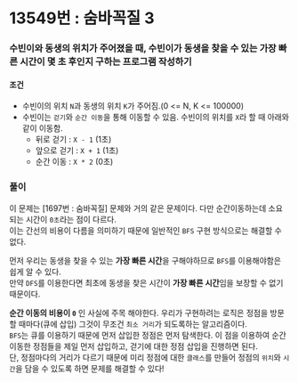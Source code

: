 # 13549번 : 숨바꼭질 3
### 수빈이와 동생의 위치가 주어졌을 때, 수빈이가 동생을 찾을 수 있는 가장 빠른 시간이 몇 초 후인지 구하는 프로그램 작성하기
#### 조건
- 수빈이의 위치 ```N```과 동생의 위치 ```K```가 주어짐.(0 <= N, K <= 100000)
- 수빈이는 ```걷기```와 ```순간 이동```을 통해 이동할 수 있음. 수빈이의 위치를 ```X```라 할 때 아래와 같이 이동함.
  - 뒤로 걷기 : ```X - 1``` (1초)
  - 앞으로 걷기 : ```X + 1``` (1초)
  - 순간 이동 : ```X * 2``` (0초)
### 풀이  
이 문제는 [1697번 : 숨바꼭질] 문제와 거의 같은 문제이다. 다만 순간이동하는데 소요되는 시간이 ```0초```라는 점이 다르다.  
이는 간선의 비용이 다름을 의미하기 때문에 일반적인 ```BFS``` 구현 방식으로는 해결할 수 없다.  

먼저 우리는 동생을 찾을 수 있는 **가장 빠른 시간**을 구해야하므로 ```BFS```를 이용해야함은 쉽게 알 수 있다.  
만약 ```DFS```를 이용한다면 최초에 동생을 찾은 시간이 **가장 빠른 시간**임을 보장할 수 없기 때문이다.  

**순간 이동의 비용이 ```0```** 인 사실에 주목 해야한다. 우리가 구현하려는 로직은 정점을 방문할 때마다(큐에 삽입) 그것이 무조건 ```최소 거리```가 되도록하는 알고리즘이다.  
```BFS```는 큐를 이용하기 때문에 먼저 삽입한 정점은 먼저 탐색한다. 이 점을 이용하여 순간이동한 정점들을 제일 먼저 삽입하고, 걷기에 대한 정점 삽입을 진행하면 된다.  
단, 정점마다의 거리가 다르기 때문에 미리 정점에 대한 ```클래스```를 만들어 정점의 ```위치```와 ```시간```을 담을 수 있도록 하면 문제를 해결할 수 있다!